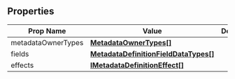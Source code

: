 ## Properties

| Prop Name | Value | Description |
| --------------------- | ------ | ------------------- |
| metadataOwnerTypes | **[MetadataOwnerTypes[]](/Documentation/MetadataPlugin/MetadataOwnerTypes.md)** | |
| fields | **[MetadataDefinitionFieldDataTypes[]](/Documentation/MetadataPlugin/MetadataDefinitionFieldDataTypes.md)** | |
| effects | **[IMetadataDefinitionEffect[]](/Documentation/MetadataPlugin/IMetadataDefinitionEffect.md)** |  |
